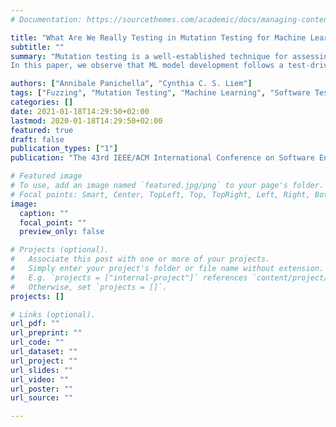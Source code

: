 ```yaml
---
# Documentation: https://sourcethemes.com/academic/docs/managing-content/

title: "What Are We Really Testing in Mutation Testing for Machine Learning? A Critical Reflection"
subtitle: ""
summary: "Mutation testing is a well-established technique for assessing a test suite's effectiveness by injecting artificial faults into production code. In recent years, mutation testing has been extended to machine learning (ML) systems and deep learning (DL) in particular. Researchers have proposed approaches, tools, and statistically sound heuristics to determine whether mutants in DL systems are killed or not. However, as we will argue in this work, questions can be raised to what extent currently used mutation testing techniques in DL are actually in line with the classical interpretation of mutation testing. As we will discuss, in current approaches, the distinction between production and test code is blurry, the realism of mutation operators can be challenged, and generally, the degree to which the hypotheses underlying classical mutation testing (competent programmer hypothesis and coupling effect hypothesis) are followed lacks focus and explicit mappings.
In this paper, we observe that ML model development follows a test-driven development (TDD) process, where data points (test data) with labels (implicit assertions) correspond to test cases in traditional software. Based on this perspective, we critically revisit existing mutation operators for ML, the mutation testing paradigm for ML, and its fundamental hypotheses. Based on our observations, we propose several action points for better alignment of mutation testing techniques for ML with paradigms and vocabularies of classical mutation testing."

authors: ["Annibale Panichella", "Cynthia C. S. Liem"]
tags: ["Fuzzing", "Mutation Testing", "Machine Learning", "Software Testing", "Deep Learning"]
categories: []
date: 2021-01-18T14:29:50+02:00
lastmod: 2020-01-18T14:29:50+02:00
featured: true
draft: false
publication_types: ["1"]
publication: "The 43rd IEEE/ACM International Conference on Software Engineering 2021 - New Ideas and Emerging Results (ICSE-NIER)"

# Featured image
# To use, add an image named `featured.jpg/png` to your page's folder.
# Focal points: Smart, Center, TopLeft, Top, TopRight, Left, Right, BottomLeft, Bottom, BottomRight.
image:
  caption: ""
  focal_point: ""
  preview_only: false

# Projects (optional).
#   Associate this post with one or more of your projects.
#   Simply enter your project's folder or file name without extension.
#   E.g. `projects = ["internal-project"]` references `content/project/deep-learning/index.md`.
#   Otherwise, set `projects = []`.
projects: []

# Links (optional).
url_pdf: ""
url_preprint: ""
url_code: ""
url_dataset: ""
url_project: ""
url_slides: ""
url_video: ""
url_poster: ""
url_source: ""

---
```

